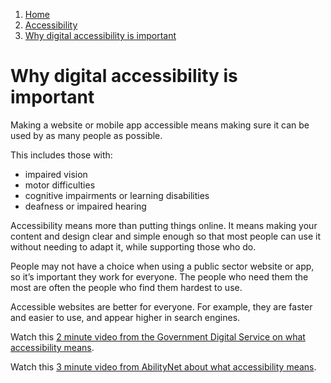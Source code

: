 1.  [Home](/docs/core/contents)
2.  [Accessibility](/docs/core/accessibility/overview)
3.  [Why digital accessibility is important](#)

# Why digital accessibility is important

Making a website or mobile app accessible means making sure it can be used by as many people as possible.

This includes those with:

*   impaired vision
*   motor difficulties
*   cognitive impairments or learning disabilities
*   deafness or impaired hearing

Accessibility means more than putting things online. It means making your content and design clear and simple enough so that most people can use it without needing to adapt it, while supporting those who do.

People may not have a choice when using a public sector website or app, so it’s important they work for everyone. The people who need them the most are often the people who find them hardest to use.

Accessible websites are better for everyone. For example, they are faster and easier to use, and appear higher in search engines.

Watch this [2 minute video from the Government Digital Service on what accessibility means](https://www.youtube.com/watch?v=QJlCBji5NpA&list=PL5tovFCB3CsD_7_yeY1n6W4rxYkIupUln). 

Watch this [3 minute video from AbilityNet about what accessibility means](https://www.youtube.com/watch?time_continue=1&v=cY8zxPiSyug).

